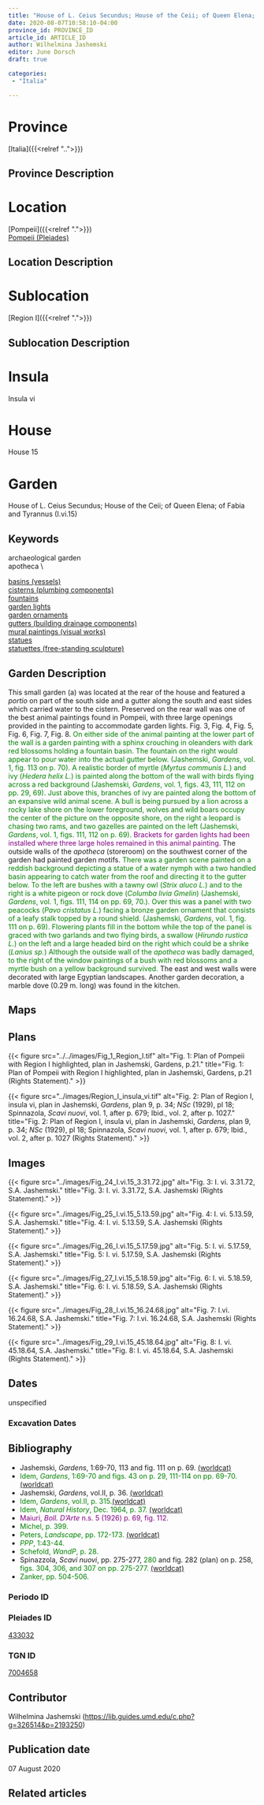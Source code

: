 ```yaml
---
title: "House of L. Ceius Secundus; House of the Ceii; of Queen Elena; of Fabia and Tyrannus (I.vi.15)"
date: 2020-08-07T10:58:10-04:00
province_id: PROVINCE_ID
article_id: ARTICLE_ID
author: Wilhelmina Jashemski
editor: June Dorsch
draft: true

categories:
 - "Italia"

---
```


# Province

[Italia]({{<relref "..">}})

## Province Description

<!-- DESCRIPTION -->


# Location

[Pompeii]({{<relref ".">}}) \
[Pompeii (Pleiades)](https://pleiades.stoa.org/places/433032)

## Location Description

<!-- LEAVE THIS BLANK FOR NOW -->

# Sublocation

[Region I]({{<relref ".">}})

## Sublocation Description

<!-- DESCRIPTION -->

# Insula

Insula vi

# House

House 15

# Garden

House of L. Ceius Secundus; House of the Ceii; of Queen Elena; of Fabia and Tyrannus (I.vi.15)

## Keywords

archaeological garden \
apotheca \

[basins (vessels)](http://vocab.getty.edu/page/aat/300045614) \
[cisterns (plumbing components)](http://vocab.getty.edu/page/aat/300052558) \
[fountains](http://vocab.getty.edu/page/aat/300006179) \
[garden lights](http://vocab.getty.edu/page/aat/300183142) \
[garden ornaments](http://vocab.getty.edu/page/aat/300424784) \
[gutters (building drainage components)](http://vocab.getty.edu/page/aat/300052565) \
[mural paintings (visual works)](http://vocab.getty.edu/page/aat/300033644) \
[statues](http://vocab.getty.edu/page/aat/300047600) \
[statuettes (free-standing sculpture)](http://vocab.getty.edu/page/aat/300312262)

## Garden Description

This small garden (a) was located at the rear of the house and featured a *portio* on part of the south side and a gutter along the south and east sides which carried water to the cistern. Preserved on the rear wall was one of the best animal paintings found in Pompeii, with three large openings provided in the painting to accommodate garden lights. Fig. 3, Fig. 4, Fig. 5, Fig. 6, Fig. 7, Fig. 8. <span style="color:green">On either side of the animal painting at the lower part of the wall is a garden painting with a sphinx crouching in oleanders with dark red blossoms holding a fountain basin. The fountain on the right would appear to pour water into the actual gutter below. (Jashemski, *Gardens*, vol. 1, fig. 113 on p. 70). A realistic border of myrtle (*Myrtus communis L.*) and ivy (*Hedera helix L.*) is painted along the bottom of the wall with birds flying across a red background (Jashemski, *Gardens*, vol. 1, figs. 43, 111, 112 on pp. 29, 69). Just above this, branches of ivy are painted along the bottom of an expansive wild animal scene. A bull is being pursued by a lion across a rocky lake shore on the lower foreground, wolves and wild boars occupy the center of the picture on the opposite shore, on the right a leopard is chasing two rams, and two gazelles are painted on the left (Jashemski, *Gardens*, vol. 1, figs. 111, 112 on p. 69).</span> <span style="color:purple">Brackets for garden lights had been installed where three large holes remained in this animal painting. </span> The outside walls of the *apotheca* (storeroom) on the southwest corner of the garden had painted garden motifs. <span style="color:green">There was a garden scene painted on a reddish background depicting a statue of a water nymph with a two handled basin appearing to catch water from the roof and directing it to the gutter below. To the left are bushes with a tawny owl (*Strix aluco L.*) and to the right is a white pigeon or rock dove (*Columba livia Gmelin*) (Jashemski, *Gardens*, vol. 1, figs. 111, 114 on pp. 69, 70.). Over this was a panel with two peacocks (*Pavo cristatus L.*) facing a bronze garden ornament that consists of a leafy stalk topped by a round shield. (Jashemski, *Gardens*, vol. 1, fig. 111 on p. 69). Flowering plants fill in the bottom while the top of the panel is graced with two garlands and two flying birds, a swallow (*Hirundo rustica L.*) on the left and a large headed bird on the right which could be a shrike (*Lanius sp.*) Although the outside wall of the *apotheca* was badly damaged, to the right of the window paintings of a bush with red blossoms and a myrtle bush on a yellow background survived.</span> The east and west walls were decorated with large Egyptian landscapes. Another garden decoration, a marble dove (0.29 m. long) was found in the kitchen.

## Maps

<!--
OLD WAY (DO NOT USE)
![alt_text](../../images/image_name.ext)
*CAPTION*

NEW WAY ↓↓↓↓
{{< figure src="../../images/image_name.ext" alt="ALT_TEXT" title="CAPTION" >}}
-->

## Plans

{{< figure src="../../images/Fig_1_Region_I.tif" alt="Fig. 1: Plan of Pompeii with Region I highlighted, plan in Jashemski, Gardens, p.21." title="Fig. 1: Plan of Pompeii with Region I highlighted, plan in Jashemski, Gardens, p.21 (Rights Statement)." >}}

{{< figure src="../images/Region_I_insula_vi.tif" alt="Fig. 2: Plan of Region I, insula vi, plan in Jashemski, *Gardens*, plan 9, p. 34; *NSc* (1929), pl 18; Spinnazola, *Scavi nuovi*, vol. 1, after p. 679; Ibid., vol. 2, after p. 1027." title="Fig. 2: Plan of Region I, insula vi, plan in Jashemski, *Gardens*, plan 9, p. 34; *NSc* (1929), pl 18; Spinnazola, *Scavi nuovi*, vol. 1, after p. 679; Ibid., vol. 2, after p. 1027 (Rights Statement)." >}}

## Images

{{< figure src="../images/Fig_24_I.vi.15_3.31.72.jpg" alt="Fig. 3: I. vi. 3.31.72, S.A. Jashemski." title="Fig. 3: I. vi. 3.31.72, S.A. Jashemski (Rights Statement)." >}}

{{< figure src="../images/Fig_25_I.vi.15_5.13.59.jpg" alt="Fig. 4: I. vi. 5.13.59, S.A. Jashemski." title="Fig. 4: I. vi. 5.13.59, S.A. Jashemski (Rights Statement)." >}}

{{< figure src="../images/Fig_26_I.vi.15_5.17.59.jpg" alt="Fig. 5: I. vi. 5.17.59, S.A. Jashemski." title="Fig. 5: I. vi. 5.17.59, S.A. Jashemski (Rights Statement)." >}}

{{< figure src="../images/Fig_27_I.vi.15_5.18.59.jpg" alt="Fig. 6: I. vi. 5.18.59, S.A. Jashemski." title="Fig. 6: I. vi. 5.18.59, S.A. Jashemski (Rights Statement)." >}}

{{< figure src="../images/Fig_28_I.vi.15_16.24.68.jpg" alt="Fig. 7: I.vi. 16.24.68, S.A. Jashemski." title="Fig. 7: I.vi. 16.24.68, S.A. Jashemski (Rights Statement)." >}}

{{< figure src="../images/Fig_29_I.vi.15_45.18.64.jpg" alt="Fig. 8: I. vi. 45.18.64, S.A. Jashemski." title="Fig. 8: I. vi. 45.18.64, S.A. Jashemski (Rights Statement)." >}}

## Dates

unspecified

### Excavation Dates


## Bibliography

* Jashemski, *Gardens*, 1:69-70, 113 and fig. 111 on p. 69. [(worldcat)](http://www.worldcat.org/oclc/884024123)
* <span style="color:green">Idem, *Gardens*, 1:69-70 and figs. 43 on p. 29, 111-114 on pp. 69-70. [(worldcat)](http://www.worldcat.org/oclc/884024123) </span>
* Jashemski, *Gardens*, vol.II, p. 36. [(worldcat)](http://www.worldcat.org/oclc/921816405)
* <span style="color:green">Idem, *Gardens*, vol.II, p. 315.[(worldcat)](http://www.worldcat.org/oclc/921816405)</span>
* <span style="color:green">Idem, *Natural History*, Dec. 1964, p. 37. [(worldcat)](http://www.worldcat.org/oclc/1172322503)</span>
* <span style="color:purple">Maiuri, *Boll. D’Arte* n.s. 5 (1926) p. 69, fig. 112. </span>
* <span style="color:green">Michel, p. 399. </span>
* <span style="color:green">Peters, *Landscape*, pp. 172-173. [(worldcat)](http://www.worldcat.org/oclc/1091957071)</span>
* <span style="color:green">*PPP*, 1:43-44.</span>
* <span style="color:green">Schefold, *WandP*, p. 28.</span>
* Spinazzola, *Scavi nuovi*, pp. 275-277, <span style="color:green">280</span> and fig. 282 (plan) on p. 258, <span style="color:green">figs. 304, 306, and 307 on pp. 275-277. [(worldcat)](http://www.worldcat.org/oclc/883858580)</span>
* <span style="color:green">Zanker, pp. 504-506.</span>

### Periodo ID

<!-- [PERIODO_ID](https://pleiades.stoa.org/places/PLEIADES_ID) -->

### Pleiades ID

[433032](https://pleiades.stoa.org/places/433032)

### TGN ID

[7004658](http://vocab.getty.edu/page/tgn/7004658)

## Contributor

Wilhelmina Jashemski (https://lib.guides.umd.edu/c.php?g=326514&p=2193250)

## Publication date

07 August 2020

## Related articles

<!-- Links to other related articles. Leave blank for now -->
